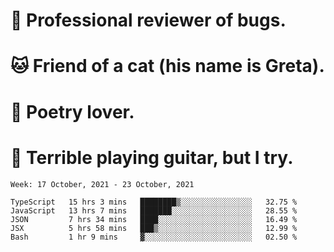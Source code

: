 # 🐛 Professional reviewer of bugs.
# 🐱 Friend of a cat (his name is Greta).
# 📜 Poetry lover.
# 🎸 Terrible playing guitar, but I try.

<!--START_SECTION:waka-->
```text
Week: 17 October, 2021 - 23 October, 2021

TypeScript   15 hrs 3 mins   ████████▒░░░░░░░░░░░░░░░░   32.75 % 
JavaScript   13 hrs 7 mins   ███████░░░░░░░░░░░░░░░░░░   28.55 % 
JSON         7 hrs 34 mins   ████░░░░░░░░░░░░░░░░░░░░░   16.49 % 
JSX          5 hrs 58 mins   ███▒░░░░░░░░░░░░░░░░░░░░░   12.99 % 
Bash         1 hr 9 mins     ▓░░░░░░░░░░░░░░░░░░░░░░░░   02.50 % 
```
<!--END_SECTION:waka-->
